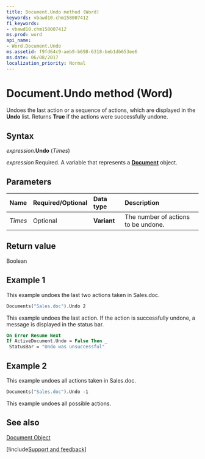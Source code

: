 ```yaml
---
title: Document.Undo method (Word)
keywords: vbawd10.chm158007412
f1_keywords:
- vbawd10.chm158007412
ms.prod: word
api_name:
- Word.Document.Undo
ms.assetid: f9fd64c9-aeb9-b698-6318-beb1db653ee6
ms.date: 06/08/2017
localization_priority: Normal
---
```



# Document.Undo method (Word)

Undoes the last action or a sequence of actions, which are displayed in the **Undo** list. Returns **True** if the actions were successfully undone.


## Syntax

_expression_.**Undo** (_Times_)

_expression_ Required. A variable that represents a **[Document](Word.Document.md)** object.


## Parameters

|Name|Required/Optional|Data type|Description|
|:-----|:-----|:-----|:-----|
| _Times_|Optional| **Variant**|The number of actions to be undone.|

## Return value

Boolean


## Example 1

This example undoes the last two actions taken in Sales.doc.


```vb
Documents("Sales.doc").Undo 2
```

This example undoes the last action. If the action is successfully undone, a message is displayed in the status bar.




```vb
On Error Resume Next 
If ActiveDocument.Undo = False Then _ 
 StatusBar = "Undo was unsuccessful"
```


## Example 2

This example undoes all actions taken in Sales.doc.


```vb
Documents("Sales.doc").Undo -1
```

This example undoes all possible actions.


## See also


[Document Object](Word.Document.md)

[!include[Support and feedback](~/includes/feedback-boilerplate.md)]
